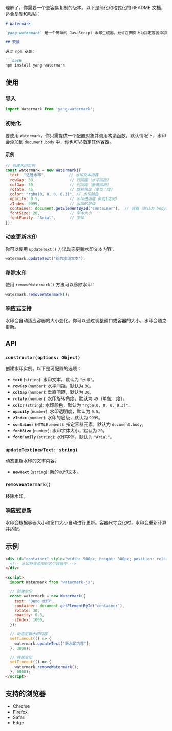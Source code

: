 理解了，你需要一个更容易复制的版本。以下是简化和格式化的 README 文档，适合复制和粘贴：

```markdown
# Watermark

`yang-watermark` 是一个简单的 JavaScript 水印生成器，允许在网页上为指定容器添加可自定义的水印，支持动态更新文本内容、旋转、颜色、透明度等属性。

## 安装

通过 npm 安装：

```bash
npm install yang-watermark
```

## 使用

### 导入

```javascript
import Watermark from 'yang-watermark';
```

### 初始化

要使用 `Watermark`，你只需提供一个配置对象并调用构造函数。默认情况下，水印会添加到 `document.body` 中，你也可以指定其他容器。

#### 示例

```javascript
// 创建水印实例
const watermark = new Watermark({
  text: "这是水印",          // 水印文本内容
  rowGap: 30,               // 行间距（水平间距）
  colGap: 30,               // 列间距（垂直间距）
  rotate: 45,               // 旋转角度（单位：度）
  color: "rgba(0, 0, 0, 0.3)", // 水印颜色
  opacity: 0.5,             // 水印透明度（0到1之间）
  zIndex: 9999,             // 水印的层级
  container: document.getElementById("container"),  // 容器（默认为 body）
  fontSize: 20,             // 字体大小
  fontFamily: "Arial",      // 字体
});
```

### 动态更新水印

你可以使用 `updateText()` 方法动态更新水印文本内容：

```javascript
watermark.updateText("新的水印文本");
```

### 移除水印

使用 `removeWatermark()` 方法可以移除水印：

```javascript
watermark.removeWatermark();
```

### 响应式支持

水印会自动适应容器的大小变化。你可以通过调整窗口或容器的大小，水印会随之更新。

## API

### `constructor(options: Object)`

创建水印实例。以下是可配置的选项：

- **`text`** (`string`): 水印文本，默认为 `"水印"`。
- **`rowGap`** (`number`): 水平间距，默认为 `30`。
- **`colGap`** (`number`): 垂直间距，默认为 `30`。
- **`rotate`** (`number`): 水印旋转角度，默认为 `45`（单位：度）。
- **`color`** (`string`): 水印颜色，默认为 `"rgba(0, 0, 0, 0.3)"`。
- **`opacity`** (`number`): 水印透明度，默认为 `0.5`。
- **`zIndex`** (`number`): 水印的层级，默认为 `9999`。
- **`container`** (`HTMLElement`): 指定容器元素，默认为 `document.body`。
- **`fontSize`** (`number`): 水印字体大小，默认为 `20`。
- **`fontFamily`** (`string`): 水印字体，默认为 `"Arial"`。

### `updateText(newText: string)`

动态更新水印的文本内容。

- **`newText`** (`string`): 新的水印文本。

### `removeWatermark()`

移除水印。

### 响应式更新

水印会根据容器大小和窗口大小自动进行更新。容器尺寸变化时，水印会重新计算并适配。

## 示例

```html
<div id="container" style="width: 500px; height: 300px; position: relative;">
  <!-- 水印将会添加到这个容器中 -->
</div>

<script>
  import Watermark from 'watermark-js';

  // 创建水印
  const watermark = new Watermark({
    text: "Demo 水印",
    container: document.getElementById("container"),
    rotate: 30,
    opacity: 0.3,
    zIndex: 1000,
  });

  // 动态更新水印内容
  setTimeout(() => {
    watermark.updateText("新水印内容");
  }, 3000);

  // 移除水印
  setTimeout(() => {
    watermark.removeWatermark();
  }, 6000);
</script>
```

## 支持的浏览器

- Chrome
- Firefox
- Safari
- Edge
